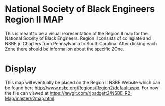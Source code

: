 # National Society of Black Engineers Region II MAP

This is meant to be a visual representation of the Region II map for the
National Soceity of Black Engineers. Region II consists of collegiate and
NSBE jr. Chapters from Pennsylvania to South Carolina. After clicking each
Zone there should be information about the specific ZOne.

# Display

This map will eventually be placed on the Region II NSBE Website which can
be found here http://www.nsbe.org/Regions/Region2/default.aspx. For now
the file can viewed at https://rawgit.com/rjpadgett2/NSBE-R2-Map/master/r2map.html.
